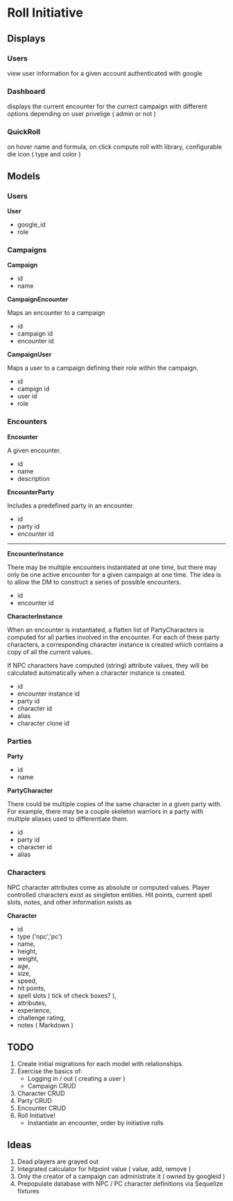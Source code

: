 # Roll Initiative #

## Displays ##

### Users ###

view user information for a given account authenticated with google

### Dashboard ###

displays the current encounter for the currect campaign with different options depending on user privelige ( admin or not )

### QuickRoll ###

on hover name and formula, on click compute roll with library, configurable die icon ( type and color )

## Models ##

### Users ###

**User**

- google_id
- role

### Campaigns ###

**Campaign**

- id
- name

**CampaignEncounter**

Maps an encounter to a campaign

- id
- campaign id
- encounter id

**CampaignUser**

Maps a user to a campaign defining their role
within the campaign.

- id
- campign id
- user id
- role

### Encounters ###

**Encounter**

A given encounter.

- id
- name
- description

**EncounterParty**

Includes a predefined party in an encounter.

- id
- party id
- encounter id

-----------------------------------------

**EncounterInstance**

There may be multiple encounters instantiated at one time, but there may only
be one active encounter for a given campaign at one time.  The idea is to
allow the DM to construct a series of possible encounters.  

- id
- encounter id

**CharacterInstance**

When an encounter is instantiated, a flatten list of PartyCharacters
is computed for all parties involved in the encounter.  For each of these
party characters, a corresponding character instance is created which
contains a copy of all the current values.

If NPC characters have computed (string) attribute values, they will be
calculated automatically when a character instance is created.

- id
- encounter instance id
- party id
- character id
- alias
- character clone id

### Parties ###

**Party**

- id
- name

**PartyCharacter**

There could be multiple copies of the same character in a
given party with.  For example, there may be a couple skeleton warriors
in a party with multiple aliases used to differentiate them.

- id
- party id
- character id
- alias

### Characters ###

NPC character attributes come as absolute or computed values.
Player controlled characters exist as singleton entities.  Hit points,
current spell slots, notes, and other information exists as 

**Character**

- id
- type ('npc','pc')
- name,
- height,
- weight,
- age,
- size,
- speed, 
- hit points,
- spell slots ( tick of check boxes? ),
- attributes,
- experience,
- challenge rating,
- notes ( Markdown )

## TODO ##

1. Create initial migrations for each model with relationships.
2. Exercise the basics of:
    - Logging in / out ( creating a user )
    - Campaign CRUD
3. Character CRUD
4. Party CRUD
5. Encounter CRUD
6. Roll Initiative!
    - Instantiate an encounter, order by initiative rolls

## Ideas ##

1. Dead players are grayed out
2. Integrated calculator for hitpoint value ( value, add, remove )
3. Only the creator of a campaign can administrate it ( owned by googleid )
4. Prepopulate database with NPC / PC character definitions via Sequelize fixtures
